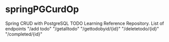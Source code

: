 # springPGCurdOp
Spring CRUD with PostgreSQL TODO
Learning Reference Repository.
List of endpoints
"/add todo"
"/getalltodo"
"/gettodobyid/{id}"
"/deletetodo/{id}"
"/completed/{id}"
